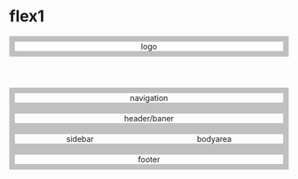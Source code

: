 # flex1
<!DOCTYPE html>
<html lang="pt-br">
<head>
  <meta charset="UTF-8">
  <meta http-equiv="X-UA-Compatible" content="IE=edge">
  <meta name="viewport" content="width=device-width, initial-scale=1.0">
  <title>Flex</title>
</head>
<style>
  .flex-container {
    padding: 0;
    margin: 0;
    border: 10px;
    list-style: none;
    border: 10px solid rgb(192, 192, 192);
    -ms-box-orient: horizontal;
    display: -webkit-box;
    display: -moz-box;
    display: -ms-flexbox;
    display: -moz-flex;
    display: -webkit-flex;
    display: flex;
    justify-content: space-around;
  }
  
  .nowrap  { 
    -webkit-flex-wrap: nowrap;
    flex-wrap: nowrap;
    flex-direction: row;
  }
  
  .wrap    { 
    -webkit-flex-wrap: wrap;
    flex-wrap: wrap;
  }  
  .wrap li {
    background: tomato;
  }
  
  .wrap-reverse         { 
    -webkit-flex-wrap: wrap-reverse;
    flex-wrap: wrap-reverse;
    position: center;
  }  
  .wrap-reverse li {
    background: tomato;
    padding: 15px;
  }
  
  .flex-item {
    background: tomato;
    padding: 5px;
    width: 1500px;
    height: 100px;
    margin: 10px;
    list-style: none;
    
    line-height: 100px;
    color: black;
    font-weight: bold;
    font-size: 2em;
    text-align: left;
  }

  .flex-item1 {
    background: tomato;
    padding: 5px;
    width: 1500px;
    height: 100px;
    margin: 10px;
    list-style: none;
    
    line-height: 100px;
    color: black;
    font-weight: bold;
    font-size: 2em;
    text-align: center;
  }

  .flex-item2 {
    background: tomato;
    padding: 5px;
    width: 1500px;
    height: 100px;
    margin: 10px;

    line-height: 100px;
    color: black;
    font-weight: bold;
    font-size: 2em;
    text-align: center;
  }

  .flex-item3 {
    background: tomato;
    padding: 100px;
    width: 400px;
    height: 300px;
    margin: 10px;

    line-height: 100px;
    color: black;
    font-weight: bold;
    font-size: 2em;
    text-align: center;
  }

  .flex-item4 {
    background: tomato;
    padding: 5px;
    width: 500px;
    height: 300px;
    margin: 10px;

    line-height: 100px;
    color: black;
    font-weight: bold;
    font-size: 2em;
    text-align: center;
  }

  .flex-item5 {
    background: tomato;
    padding: 5px;
    width: 15000px;
    height: 100px;
    margin: 10px;

    line-height: 100px;
    color: black;
    font-weight: bold;
    font-size: 2em;
    text-align: center;
  }
</style>
<header>
    <ul class="flex-container nowrap">
      <li class="flex-item">logo</li>
    </ul>
</header>
  <body>
  <ul class="flex-container wrap">
    <li class="flex-item1">navigation</li>
  </ul>
  
  <ul class="flex-container wrap-reverse">
    <li class="flex-item2">header/baner</li>
  </ul>

  <ul class="flex-container wrap-reverse">
    <li class="flex-item3">sidebar</li>
    <li class="flex-item4">bodyarea</li>
  </ul>

  <ul class="flex-container wrap-reverse">
    <li class="flex-item5">footer</li>
  </ul>
</body>
</html>
